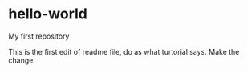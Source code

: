 # hello-world
My first repository

This is the first edit of readme file, do as what turtorial says. 
Make the change.
